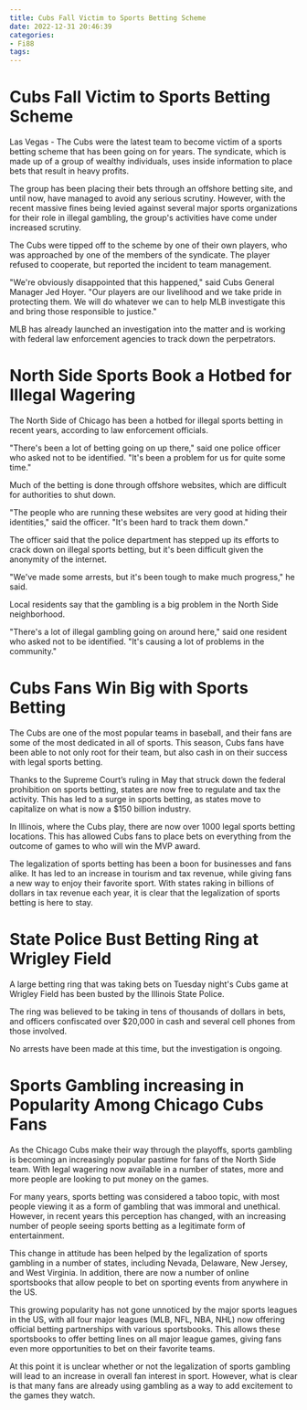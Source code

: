 ```yaml
---
title: Cubs Fall Victim to Sports Betting Scheme
date: 2022-12-31 20:46:39
categories:
- Fi88
tags:
---
```



#  Cubs Fall Victim to Sports Betting Scheme

Las Vegas - The Cubs were the latest team to become victim of a sports betting scheme that has been going on for years. The syndicate, which is made up of a group of wealthy individuals, uses inside information to place bets that result in heavy profits.

The group has been placing their bets through an offshore betting site, and until now, have managed to avoid any serious scrutiny. However, with the recent massive fines being levied against several major sports organizations for their role in illegal gambling, the group's activities have come under increased scrutiny.

The Cubs were tipped off to the scheme by one of their own players, who was approached by one of the members of the syndicate. The player refused to cooperate, but reported the incident to team management.

"We're obviously disappointed that this happened," said Cubs General Manager Jed Hoyer. "Our players are our livelihood and we take pride in protecting them. We will do whatever we can to help MLB investigate this and bring those responsible to justice."

MLB has already launched an investigation into the matter and is working with federal law enforcement agencies to track down the perpetrators.

#  North Side Sports Book a Hotbed for Illegal Wagering

The North Side of Chicago has been a hotbed for illegal sports betting in recent years, according to law enforcement officials.

"There's been a lot of betting going on up there," said one police officer who asked not to be identified. "It's been a problem for us for quite some time."

Much of the betting is done through offshore websites, which are difficult for authorities to shut down.

"The people who are running these websites are very good at hiding their identities," said the officer. "It's been hard to track them down."

The officer said that the police department has stepped up its efforts to crack down on illegal sports betting, but it's been difficult given the anonymity of the internet.

"We've made some arrests, but it's been tough to make much progress," he said.

Local residents say that the gambling is a big problem in the North Side neighborhood.

"There's a lot of illegal gambling going on around here," said one resident who asked not to be identified. "It's causing a lot of problems in the community."

#  Cubs Fans Win Big with Sports Betting

The Cubs are one of the most popular teams in baseball, and their fans are some of the most dedicated in all of sports. This season, Cubs fans have been able to not only root for their team, but also cash in on their success with legal sports betting.

Thanks to the Supreme Court’s ruling in May that struck down the federal prohibition on sports betting, states are now free to regulate and tax the activity. This has led to a surge in sports betting, as states move to capitalize on what is now a $150 billion industry.

In Illinois, where the Cubs play, there are now over 1000 legal sports betting locations. This has allowed Cubs fans to place bets on everything from the outcome of games to who will win the MVP award.

The legalization of sports betting has been a boon for businesses and fans alike. It has led to an increase in tourism and tax revenue, while giving fans a new way to enjoy their favorite sport. With states raking in billions of dollars in tax revenue each year, it is clear that the legalization of sports betting is here to stay.

#  State Police Bust Betting Ring at Wrigley Field

A large betting ring that was taking bets on Tuesday night's Cubs game at Wrigley Field has been busted by the Illinois State Police.

The ring was believed to be taking in tens of thousands of dollars in bets, and officers confiscated over $20,000 in cash and several cell phones from those involved.

No arrests have been made at this time, but the investigation is ongoing.

#  Sports Gambling increasing in Popularity Among Chicago Cubs Fans

As the Chicago Cubs make their way through the playoffs, sports gambling is becoming an increasingly popular pastime for fans of the North Side team. With legal wagering now available in a number of states, more and more people are looking to put money on the games.

For many years, sports betting was considered a taboo topic, with most people viewing it as a form of gambling that was immoral and unethical. However, in recent years this perception has changed, with an increasing number of people seeing sports betting as a legitimate form of entertainment.

This change in attitude has been helped by the legalization of sports gambling in a number of states, including Nevada, Delaware, New Jersey, and West Virginia. In addition, there are now a number of online sportsbooks that allow people to bet on sporting events from anywhere in the US.

This growing popularity has not gone unnoticed by the major sports leagues in the US, with all four major leagues (MLB, NFL, NBA, NHL) now offering official betting partnerships with various sportsbooks. This allows these sportsbooks to offer betting lines on all major league games, giving fans even more opportunities to bet on their favorite teams.

At this point it is unclear whether or not the legalization of sports gambling will lead to an increase in overall fan interest in sport. However, what is clear is that many fans are already using gambling as a way to add excitement to the games they watch.